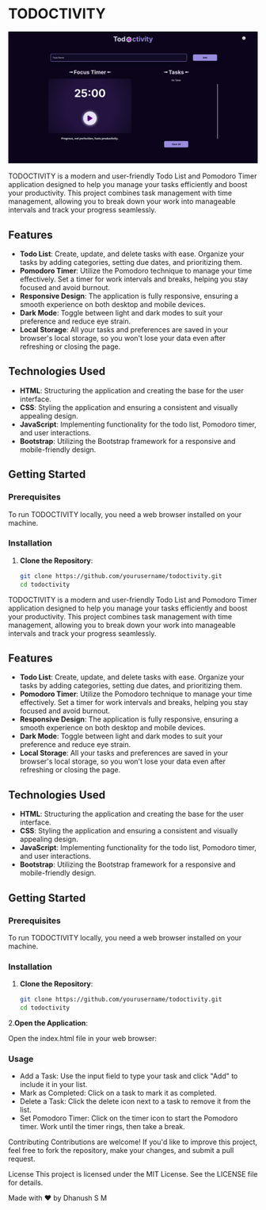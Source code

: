 # TODOCTIVITY

![TODOCTIVITY Screenshot](https://github.com/Dhanush-777x/todoctivity/blob/main/Assets/todoctivity.png)

TODOCTIVITY is a modern and user-friendly Todo List and Pomodoro Timer application designed to help you manage your tasks efficiently and boost your productivity. This project combines task management with time management, allowing you to break down your work into manageable intervals and track your progress seamlessly.

## Features

- **Todo List**: Create, update, and delete tasks with ease. Organize your tasks by adding categories, setting due dates, and prioritizing them.
- **Pomodoro Timer**: Utilize the Pomodoro technique to manage your time effectively. Set a timer for work intervals and breaks, helping you stay focused and avoid burnout.
- **Responsive Design**: The application is fully responsive, ensuring a smooth experience on both desktop and mobile devices.
- **Dark Mode**: Toggle between light and dark modes to suit your preference and reduce eye strain.
- **Local Storage**: All your tasks and preferences are saved in your browser's local storage, so you won't lose your data even after refreshing or closing the page.

## Technologies Used

- **HTML**: Structuring the application and creating the base for the user interface.
- **CSS**: Styling the application and ensuring a consistent and visually appealing design.
- **JavaScript**: Implementing functionality for the todo list, Pomodoro timer, and user interactions.
- **Bootstrap**: Utilizing the Bootstrap framework for a responsive and mobile-friendly design.

## Getting Started

### Prerequisites

To run TODOCTIVITY locally, you need a web browser installed on your machine.

### Installation

1. **Clone the Repository**:

   ```bash
   git clone https://github.com/yourusername/todoctivity.git
   cd todoctivity

TODOCTIVITY is a modern and user-friendly Todo List and Pomodoro Timer application designed to help you manage your tasks efficiently and boost your productivity. This project combines task management with time management, allowing you to break down your work into manageable intervals and track your progress seamlessly.

## Features

- **Todo List**: Create, update, and delete tasks with ease. Organize your tasks by adding categories, setting due dates, and prioritizing them.
- **Pomodoro Timer**: Utilize the Pomodoro technique to manage your time effectively. Set a timer for work intervals and breaks, helping you stay focused and avoid burnout.
- **Responsive Design**: The application is fully responsive, ensuring a smooth experience on both desktop and mobile devices.
- **Dark Mode**: Toggle between light and dark modes to suit your preference and reduce eye strain.
- **Local Storage**: All your tasks and preferences are saved in your browser's local storage, so you won't lose your data even after refreshing or closing the page.

## Technologies Used

- **HTML**: Structuring the application and creating the base for the user interface.
- **CSS**: Styling the application and ensuring a consistent and visually appealing design.
- **JavaScript**: Implementing functionality for the todo list, Pomodoro timer, and user interactions.
- **Bootstrap**: Utilizing the Bootstrap framework for a responsive and mobile-friendly design.

## Getting Started

### Prerequisites

To run TODOCTIVITY locally, you need a web browser installed on your machine.

### Installation

1. **Clone the Repository**:

   ```bash
   git clone https://github.com/yourusername/todoctivity.git
   cd todoctivity

2.**Open the Application**:

Open the index.html file in your web browser:

### Usage
- Add a Task: Use the input field to type your task and click "Add" to include it in your list.
- Mark as Completed: Click on a task to mark it as completed.
- Delete a Task: Click the delete icon next to a task to remove it from the list.
- Set Pomodoro Timer: Click on the timer icon to start the Pomodoro timer. Work until the timer rings, then take a break.

Contributing
Contributions are welcome! If you'd like to improve this project, feel free to fork the repository, make your changes, and submit a pull request.

License
This project is licensed under the MIT License. See the LICENSE file for details.

Made with ❤️ by Dhanush S M
